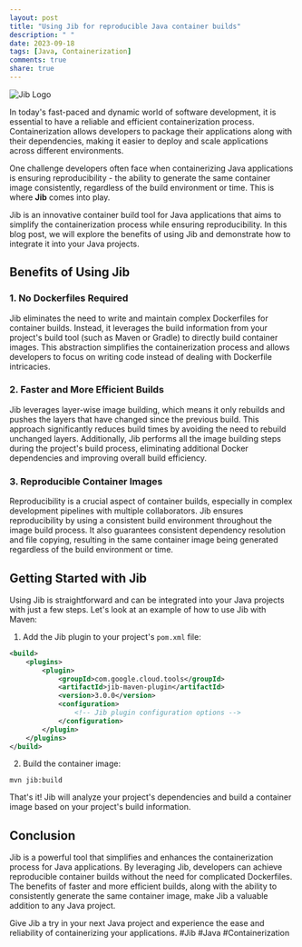 ```yaml
---
layout: post
title: "Using Jib for reproducible Java container builds"
description: " "
date: 2023-09-18
tags: [Java, Containerization]
comments: true
share: true
---
```


![Jib Logo](https://storage.googleapis.com/jib-website/jib_color.png)

In today's fast-paced and dynamic world of software development, it is essential to have a reliable and efficient containerization process. Containerization allows developers to package their applications along with their dependencies, making it easier to deploy and scale applications across different environments.

One challenge developers often face when containerizing Java applications is ensuring reproducibility - the ability to generate the same container image consistently, regardless of the build environment or time. This is where **Jib** comes into play.

Jib is an innovative container build tool for Java applications that aims to simplify the containerization process while ensuring reproducibility. In this blog post, we will explore the benefits of using Jib and demonstrate how to integrate it into your Java projects.

## Benefits of Using Jib

### 1. No Dockerfiles Required

Jib eliminates the need to write and maintain complex Dockerfiles for container builds. Instead, it leverages the build information from your project's build tool (such as Maven or Gradle) to directly build container images. This abstraction simplifies the containerization process and allows developers to focus on writing code instead of dealing with Dockerfile intricacies.

### 2. Faster and More Efficient Builds

Jib leverages layer-wise image building, which means it only rebuilds and pushes the layers that have changed since the previous build. This approach significantly reduces build times by avoiding the need to rebuild unchanged layers. Additionally, Jib performs all the image building steps during the project's build process, eliminating additional Docker dependencies and improving overall build efficiency.

### 3. Reproducible Container Images

Reproducibility is a crucial aspect of container builds, especially in complex development pipelines with multiple collaborators. Jib ensures reproducibility by using a consistent build environment throughout the image build process. It also guarantees consistent dependency resolution and file copying, resulting in the same container image being generated regardless of the build environment or time.

## Getting Started with Jib

Using Jib is straightforward and can be integrated into your Java projects with just a few steps. Let's look at an example of how to use Jib with Maven:

1. Add the Jib plugin to your project's `pom.xml` file:

```xml
<build>
    <plugins>
        <plugin>
            <groupId>com.google.cloud.tools</groupId>
            <artifactId>jib-maven-plugin</artifactId>
            <version>3.0.0</version>
            <configuration>
                <!-- Jib plugin configuration options -->
            </configuration>
        </plugin>
    </plugins>
</build>
```

2. Build the container image:

```shell
mvn jib:build
```

That's it! Jib will analyze your project's dependencies and build a container image based on your project's build information.

## Conclusion

Jib is a powerful tool that simplifies and enhances the containerization process for Java applications. By leveraging Jib, developers can achieve reproducible container builds without the need for complicated Dockerfiles. The benefits of faster and more efficient builds, along with the ability to consistently generate the same container image, make Jib a valuable addition to any Java project.

Give Jib a try in your next Java project and experience the ease and reliability of containerizing your applications. #Jib #Java #Containerization